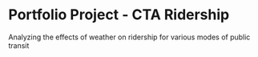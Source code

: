 # Portfolio Project - CTA Ridership
Analyzing the effects of weather on ridership for various modes of public transit
